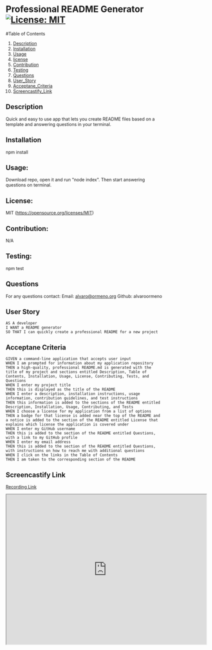 # Professional README Generator [![License: MIT](https://img.shields.io/badge/License-MIT-yellow.svg)](https://opensource.org/licenses/MIT)

  

  

  #Table of Contents
  1. [Description](#Description)
  2. [Installation](#Installation)
  3. [Usage](#Usage)
  4. [license](#license)
  4. [Contribution](#Contribution)
  5. [Testing](#Testing)
  6. [Questions](#Questions)
  7. [User_Story](#User_Story)
  8. [Acceptane_Criteria](#Acceptane_Criteria)
  9. [Screencastify_Link](#Screencastify_Link)

  ## Description 
  Quick and easy to use app that lets you create README files based on a template and answering questions in your terminal.
  

  ## Installation
  npm install

  ## Usage:
  Download repo, open it and run "node index". Then start answering questions on terminal.

  ## License:
  MIT
  (https://opensource.org/licenses/MIT)

  ## Contribution:
  N/A

  ## Testing:
  npm test

  ## Questions
  For any questions contact:
  Email: alvaro@ormeno.org
  Github: alvaroormeno

  ## User Story
```
AS A developer
I WANT a README generator
SO THAT I can quickly create a professional README for a new project
```

  ## Acceptane Criteria
  ```
GIVEN a command-line application that accepts user input
WHEN I am prompted for information about my application repository
THEN a high-quality, professional README.md is generated with the title of my project and sections entitled Description, Table of Contents, Installation, Usage, License, Contributing, Tests, and Questions
WHEN I enter my project title
THEN this is displayed as the title of the README
WHEN I enter a description, installation instructions, usage information, contribution guidelines, and test instructions
THEN this information is added to the sections of the README entitled Description, Installation, Usage, Contributing, and Tests
WHEN I choose a license for my application from a list of options
THEN a badge for that license is added near the top of the README and a notice is added to the section of the README entitled License that explains which license the application is covered under
WHEN I enter my GitHub username
THEN this is added to the section of the README entitled Questions, with a link to my GitHub profile
WHEN I enter my email address
THEN this is added to the section of the README entitled Questions, with instructions on how to reach me with additional questions
WHEN I click on the links in the Table of Contents
THEN I am taken to the corresponding section of the README
```
  
## Screencastify Link
[Recording Link](https://drive.google.com/file/d/1EUc-quCSDEMEQVe48dUnYAftXX1zOWcV/view)
<iframe src="https://drive.google.com/file/d/1EUc-quCSDEMEQVe48dUnYAftXX1zOWcV/preview" width="640" height="480"></iframe>